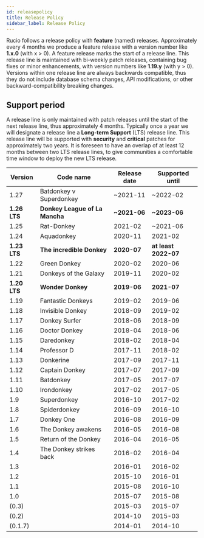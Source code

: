 ```yaml
---
id: releasepolicy
title: Release Policy
sidebar_label: Release Policy
---
```


Rucio follows a release policy with **feature** (named) releases. Approximately every 4 months we produce a feature release with a version number like **1.x.0** (with x > 0). A feature release marks the start of a release line. This release line is maintained with bi-weekly patch releases, containing bug fixes or minor enhancements, with version numbers like **1.19.y** (with y > 0). Versions within one release line are always backwards compatible, thus they do not include database schema changes, API modifications, or other backward-compatibility breaking changes.

## Support period

A release line is only maintained with patch releases until the start of the next release line, thus approximately 4 months. Typically once a year we will designate a release line a **Long-term Support** (LTS) release line. This release line will be supported with **security** and **critical** patches for approximately two years. It is foreseen to have an overlap of at least 12 months between two LTS release lines, to give communities a comfortable time window to deploy the new LTS release.

| Version        | Code name                      | Release date   | Supported until      |
| -------------- | ------------------------------ | -------------- | -------------------- |
| 1.27           | Batdonkey v Superdonkey        | ~2021-11       | ~2022-02             |
| **1.26 LTS**   | **Donkey League of La Mancha** | **~2021-06**   | **~2023-06**         |
| 1.25           | Rat-Donkey                     | 2021-02        | ~2021-06             |
| 1.24           | Aquadonkey                     | 2020-11        | 2021-02              |
| **1.23 LTS**   | **The incredible Donkey**      | **2020-07**    | **at least 2022-07** |
| 1.22           | Green Donkey                   | 2020-02        | 2020-06              |
| 1.21           | Donkeys of the Galaxy          | 2019-11        | 2020-02              |
| **1.20 LTS**   | **Wonder Donkey**              | **2019-06**    | **2021-07**          |
| 1.19           | Fantastic Donkeys              | 2019-02        | 2019-06              |
| 1.18           | Invisible Donkey               | 2018-09        | 2019-02              |
| 1.17           | Donkey Surfer                  | 2018-06        | 2018-09              |
| 1.16           | Doctor Donkey                  | 2018-04        | 2018-06              |
| 1.15           | Daredonkey                     | 2018-02        | 2018-04              |
| 1.14           | Professor D                    | 2017-11        | 2018-02              |
| 1.13           | Donkerine                      | 2017-09        | 2017-11              |
| 1.12           | Captain Donkey                 | 2017-07        | 2017-09              |
| 1.11           | Batdonkey                      | 2017-05        | 2017-07              |
| 1.10           | Irondonkey                     | 2017-02        | 2017-05              |
| 1.9            | Superdonkey                    | 2016-10        | 2017-02              |
| 1.8            | Spiderdonkey                   | 2016-09        | 2016-10              |
| 1.7            | Donkey One                     | 2016-08        | 2016-09              |
| 1.6            | The Donkey awakens             | 2016-05        | 2016-08              |
| 1.5            | Return of the Donkey           | 2016-04        | 2016-05              |
| 1.4            | The Donkey strikes back        | 2016-02        | 2016-04              |
| 1.3            |                                | 2016-01        | 2016-02              |
| 1.2            |                                | 2015-10        | 2016-01              |
| 1.1            |                                | 2015-08        | 2016-10              |
| 1.0            |                                | 2015-07        | 2015-08              |
| (0.3)          |                                | 2015-03        | 2015-07              |
| (0.2)          |                                | 2014-10        | 2015-03              |
| (0.1.7)        |                                | 2014-01        | 2014-10              |
